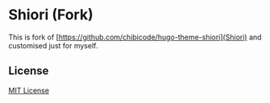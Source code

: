 # Shiori (Fork)

This is fork of [https://github.com/chibicode/hugo-theme-shiori](Shiori) and customised just for myself.

## License

[MIT License](LICENSE.md)
